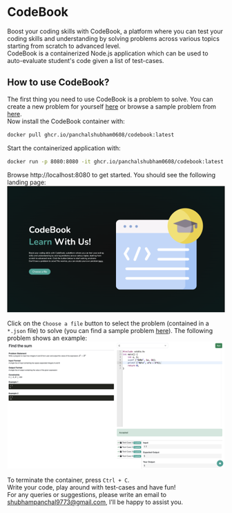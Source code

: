 # CodeBook
Boost your coding skills with CodeBook, a platform where you can test your coding skills and understanding by solving problems across various topics starting from scratch to advanced level.  
CodeBook is a containerized Node.js application which can be used to auto-evaluate student's code given a list of test-cases.  


## How to use CodeBook?
The first thing you need to use CodeBook is a problem to solve. You can create a new problem for yourself [here](https://panchalshubham0608.github.io/codebook-problem-generator/) or browse a sample problem from [here](https://github.com/panchalshubham0608/codebook-problem-generator/blob/main/sample_problem.json).  
Now install the CodeBook container with:  
```bash
docker pull ghcr.io/panchalshubham0608/codebook:latest
```
Start the containerized application with:
```bash
docker run -p 8080:8080 -it ghcr.io/panchalshubham0608/codebook:latest
```

Browse http://localhost:8080 to get started. You should see the following landing page:
![image](./images/homepage.png)

Click on the `Choose a file` button to select the problem (contained in a `*.json` file) to solve (you can find a sample problem [here](https://github.com/panchalshubham0608/codebook-problem-generator/blob/main/sample_problem.json)). The following problem shows an example:  
![sample1](./images/sample1.png)

To terminate the container, press `Ctrl + C`.  
Write your code, play around with test-cases and have fun!  
For any queries or suggestions, please write an email to [shubhampanchal9773@gmail.com](mailto:shubhampanchal9773@gmail.com), I'll be happy to assist you.  
